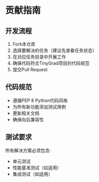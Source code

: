 # 贡献指南

## 开发流程

1. Fork本仓库
2. 选择要解决的任务（建议先查看任务状态）
3. 在对应任务目录中开展工作
4. 确保代码符合TinyGrad项目的代码规范
5. 提交Pull Request

## 代码规范

- 遵循PEP 8 Python代码风格
- 为所有新功能添加测试用例
- 更新相关文档
- 确保向后兼容性

## 测试要求

所有解决方案必须包含:
- 单元测试
- 性能基准测试（如适用）
- 集成测试（如适用）
